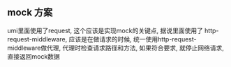 #

## mock 方案
umi里面使用了request, 这个应该是实现mock的关键点, 据说里面使用了 http-request-middleware, 应该是在做请求的时候, 统一使用http-request-middleware做代理, 代理时检查请求路径和方法, 如果符合要求, 就停止网络请求, 直接返回mock数据